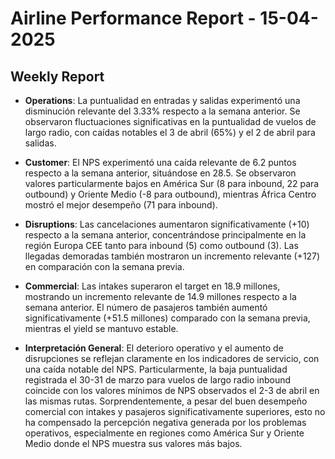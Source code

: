 # Airline Performance Report - 15-04-2025

## Weekly Report

- **Operations**: La puntualidad en entradas y salidas experimentó una disminución relevante del 3.33% respecto a la semana anterior. Se observaron fluctuaciones significativas en la puntualidad de vuelos de largo radio, con caídas notables el 3 de abril (65%) y el 2 de abril para salidas.

- **Customer**: El NPS experimentó una caída relevante de 6.2 puntos respecto a la semana anterior, situándose en 28.5. Se observaron valores particularmente bajos en América Sur (8 para inbound, 22 para outbound) y Oriente Medio (-8 para outbound), mientras África Centro mostró el mejor desempeño (71 para inbound).

- **Disruptions**: Las cancelaciones aumentaron significativamente (+10) respecto a la semana anterior, concentrándose principalmente en la región Europa CEE tanto para inbound (5) como outbound (3). Las llegadas demoradas también mostraron un incremento relevante (+127) en comparación con la semana previa.

- **Commercial**: Las intakes superaron el target en 18.9 millones, mostrando un incremento relevante de 14.9 millones respecto a la semana anterior. El número de pasajeros también aumentó significativamente (+51.5 millones) comparado con la semana previa, mientras el yield se mantuvo estable.

- **Interpretación General**: El deterioro operativo y el aumento de disrupciones se reflejan claramente en los indicadores de servicio, con una caída notable del NPS. Particularmente, la baja puntualidad registrada el 30-31 de marzo para vuelos de largo radio inbound coincide con los valores mínimos de NPS observados el 2-3 de abril en las mismas rutas. Sorprendentemente, a pesar del buen desempeño comercial con intakes y pasajeros significativamente superiores, esto no ha compensado la percepción negativa generada por los problemas operativos, especialmente en regiones como América Sur y Oriente Medio donde el NPS muestra sus valores más bajos.

